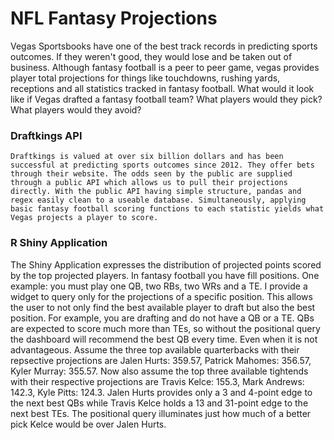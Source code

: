 # NFL Fantasy Projections

  Vegas Sportsbooks have one of the best track records in predicting sports outcomes. If they weren't good, they would lose and be taken out of business. Although fantasy football is a peer to peer game, vegas provides player total projections for things like touchdowns, rushing yards, receptions and all statistics tracked in fantasy football. What would it look like if Vegas drafted a fantasy football team? What players would they pick? What players would they avoid?
  
### Draftkings API

    Draftkings is valued at over six billion dollars and has been successful at predicting sports outcomes since 2012. They offer bets through their website. The odds seen by the public are supplied through a public API which allows us to pull their projections directly. With the public API having simple structure, pandas and regex easily clean to a useable database. Simultaneously, applying basic fantasy football scoring functions to each statistic yields what Vegas projects a player to score.
  
### R Shiny Application

  The Shiny Application expresses the distribution of projected points scored by the top projected players. In fantasy football you have fill positions. One example: you must play one QB, two RBs, two WRs and a TE. I provide a widget to query only for the projections of a specific position. This allows the user to not only find the best available player to draft but also the best position. For example, you are drafting and do not have a QB or a TE. QBs are expected to score much more than TEs, so without the positional query the dashboard will recommend the best QB every time. Even when it is not advantageous. Assume the three top available quarterbacks with their repsective projections are Jalen Hurts: 359.57, Patrick Mahomes: 356.57, Kyler Murray: 355.57. Now also assume the top three available tightends with their respective projections are Travis Kelce: 155.3, Mark Andrews: 142.3, Kyle Pitts:	124.3. Jalen Hurts provides only a 3 and 4-point edge to the next best QBs while Travis Kelce holds a 13 and 31-point edge to the next best TEs. The positional query illuminates just how much of a better pick Kelce would be over Jalen Hurts.
  
